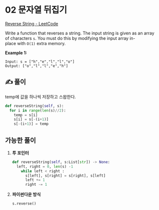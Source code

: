 # 02 문자열 뒤집기

[Reverse String - LeetCode](https://leetcode.com/problems/reverse-string/)

Write a function that reverses a string. The input string is given as an array of characters `s`.
You must do this by modifying the input array in-place with `O(1)` extra memory.

**Example 1:**

```
Input: s = ["h","e","l","l","o"]
Output: ["o","l","l","e","h"]
```

## ✍ 풀이

temp에 값을 하나씩 저장하고 스왑한다.

```python
def reverseString(self, s):
  for i in range(len(s)//2):
    temp = s[i]
    s[i] = s[-(i+1)]
    s[-(i+1)] = temp
```

## 가능한 풀이

1. **투 포인터**    
    ```python
    def reverseString(self, s:List[str]) -> None:
      left, right = 0, len(s) -1
        while left < right :
          s[left], s[right] = s[right], s[left]
          left += 1
          right -= 1
    ```
    
2. **파이썬다운 방식**
    ```python
    s.reverse()
    ```

